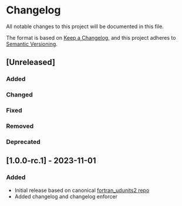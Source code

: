# Changelog

All notable changes to this project will be documented in this file.

The format is based on [Keep a Changelog](https://keepachangelog.com/en/1.0.0/),
and this project adheres to [Semantic Versioning](https://semver.org/spec/v2.0.0.html).

## [Unreleased]

### Added

### Changed

### Fixed

### Removed

### Deprecated

## [1.0.0-rc.1] - 2023-11-01

### Added

- Initial release based on canonical [fortran_udunits2 repo](https://github.com/mfvalin/fortran_udunits2)
- Added changelog and changelog enforcer
